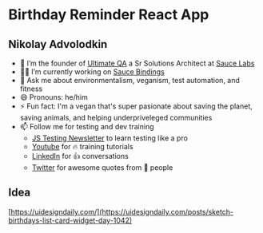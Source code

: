 # Birthday Reminder React App

## Nikolay Advolodkin

- 🔭 I’m the founder of [Ultimate QA](https://ultimateqa.com/) a Sr Solutions Architect at [Sauce Labs](https://saucelabs.com/)
- 👨‍💻 I’m currently working on [Sauce Bindings](https://github.com/saucelabs/sauce_bindings)
- 💬 Ask me about environmentalism, veganism, test automation, and fitness
- 😄 Pronouns: he/him
- ⚡ Fun fact: I'm a vegan that's super pasionate about saving the planet, saving animals, and helping underpriveleged communities
- 📫 Follow me for testing and dev training
  - [JS Testing Newsletter](https://ultimateqa.ck.page/js-testing-tips) to learn testing like a pro
  - [Youtube](https://youtube.com/ultimateqa) for 🔥 training tutorials
  - [LinkedIn](https://www.linkedin.com/in/nikolayadvolodkin/) for 👍 conversations
  - [Twitter](https://twitter.com/Nikolay_A00) for awesome quotes from 🧠 people

## Idea

[https://uidesigndaily.com/](https://uidesigndaily.com/posts/sketch-birthdays-list-card-widget-day-1042)
